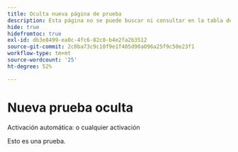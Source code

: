 ```yaml
---
title: Oculta nueva página de prueba
description: Esta página no se puede buscar ni consultar en la tabla de contenido
hide: true
hidefromtoc: true
exl-id: db3e8499-ea0c-4fc6-82c8-b4e2fa2b3512
source-git-commit: 2c0ba73c9c10f9e1f405d90a096a25f9c50e23f1
workflow-type: tm+mt
source-wordcount: '25'
ht-degree: 52%

---
```


# Nueva prueba oculta

Activación automática: o cualquier activación

Esto es una prueba.

